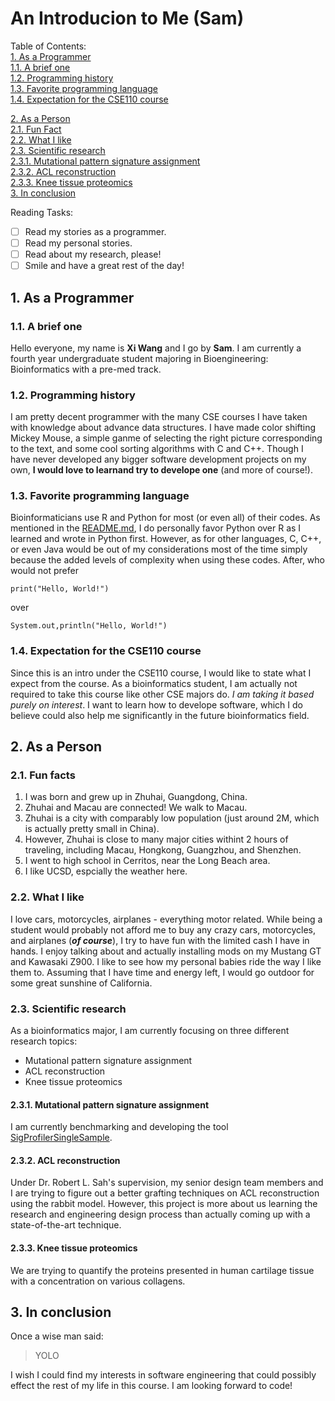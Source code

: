# An Introducion to Me (Sam)
Table of Contents:  
[1. As a Programmer](https://github.com/xiw020-Sam/CSE110_Lab0/blob/VSCodeUI/index.md#1-as-a-programmer)  
[1.1. A brief one](https://github.com/xiw020-Sam/CSE110_Lab0/blob/VSCodeUI/index.md#11-a-brief-one)  
[1.2. Programming history](https://github.com/xiw020-Sam/CSE110_Lab0/blob/VSCodeUI/index.md#12-programming-history)  
[1.3. Favorite programming language](https://github.com/xiw020-Sam/CSE110_Lab0/blob/VSCodeUI/index.md#13-favorite-programming-language)  
[1.4. Expectation for the CSE110 course](https://github.com/xiw020-Sam/CSE110_Lab0/blob/VSCodeUI/index.md#14-expectation-for-the-cse110-course)  

[2. As a Person](https://github.com/xiw020-Sam/CSE110_Lab0/blob/VSCodeUI/index.md#2-as-a-person)  
[2.1. Fun Fact](https://github.com/xiw020-Sam/CSE110_Lab0/blob/VSCodeUI/index.md#21-fun-facts)  
[2.2. What I like](https://github.com/xiw020-Sam/CSE110_Lab0/blob/VSCodeUI/index.md#22-what-i-like)  
[2.3. Scientific research](https://github.com/xiw020-Sam/CSE110_Lab0/blob/VSCodeUI/index.md#23-scientific-research)  
[2.3.1. Mutational pattern signature assignment](https://github.com/xiw020-Sam/CSE110_Lab0/blob/VSCodeUI/index.md#231-mutational-pattern-signature-assignment)  
[2.3.2. ACL reconstruction](https://github.com/xiw020-Sam/CSE110_Lab0/blob/VSCodeUI/index.md#232-acl-reconstruction)  
[2.3.3. Knee tissue proteomics](https://github.com/xiw020-Sam/CSE110_Lab0/blob/VSCodeUI/index.md#233-knee-tissue-proteomics)  
[3. In conclusion](https://github.com/xiw020-Sam/CSE110_Lab0/blob/VSCodeUI/index.md#3-in-conclusion)  

Reading Tasks:
- [ ] Read my stories as a programmer.
- [ ] Read my personal stories.
- [ ] Read about my research, please!
- [ ] Smile and have a great rest of the day!

## 1. As a Programmer
### 1.1. A brief one
Hello everyone, my name is **Xi Wang** and I go by **Sam**.
I am currently a fourth year undergraduate student majoring in Bioengineering: Bioinformatics with a pre-med track. 

### 1.2. Programming history
I am pretty decent programmer with the many CSE courses I have taken with knowledge about advance data structures.
I have made color shifting Mickey Mouse, a simple ganme of selecting the right picture corresponding to the text, and some cool sorting algorithms with C and C++. 
Though I have never developed any bigger software development projects on my own, **I would love to learnand try to develope one** (and more of course!). 

### 1.3. Favorite programming language
Bioinformaticians use R and Python for most (or even all) of their codes. As mentioned in the [README.md](README.md), I do personally favor Python over R as I learned and wrote in Python first. However, as for other languages, C, C++, or even Java would be out of my considerations most of the time simply because the added levels of complexity when using these codes. After, who would not prefer
```
print("Hello, World!")
```
over 
```
System.out,println("Hello, World!")
```

### 1.4. Expectation for the CSE110 course
Since this is an intro under the CSE110 course, I would like to state what I expect from the course. 
As a bioinformatics student, I am actually not required to take this course like other CSE majors do. *I am taking it based purely on interest*. I want to learn how to develope software, which I do believe could also help me significantly in the future bioinformatics field.


## 2. As a Person
### 2.1. Fun facts
1. I was born and grew up in Zhuhai, Guangdong, China.
2. Zhuhai and Macau are connected! We walk to Macau. 
3. Zhuhai is a city with comparably low population (just around 2M, which is actually pretty small in China).
4. However, Zhuhai is close to many major cities withint 2 hours of traveling, including Macau, Hongkong, Guangzhou, and Shenzhen.
5. I went to high school in Cerritos, near the Long Beach area. 
6. I like UCSD, espcially the weather here.

### 2.2. What I like
I love cars, motorcycles, airplanes - everything motor related. While being a student would probably not afford me to buy any crazy cars, motorcycles, and airplanes (***of course***), I try to have fun with the limited cash I have in hands. 
I enjoy talking about and actually installing mods on my Mustang GT and Kawasaki Z900. I like to see how my personal babies ride the way I like them to. 
Assuming that I have time and energy left, I would go outdoor for some great sunshine of California. 

### 2.3. Scientific research
As a bioinformatics major, I am currently focusing on three different 
research topics:
- Mutational pattern signature assignment
- ACL reconstruction
- Knee tissue proteomics 

#### 2.3.1. Mutational pattern signature assignment
I am currently benchmarking and developing the tool [SigProfilerSingleSample](https://github.com/AlexandrovLab/SigProfilerSingleSample).

#### 2.3.2. ACL reconstruction
Under Dr. Robert L. Sah's supervision, my senior design team members and I are trying to figure out a better grafting techniques on ACL reconstruction using the rabbit model. However, this project is more about us learning the research and engineering design process than actually coming up with a state-of-the-art technique.
#### 2.3.3. Knee tissue proteomics
We are trying to quantify the proteins presented in human cartilage tissue with a concentration on various collagens. 


## 3. In conclusion
Once a wise man said:
> YOLO

I wish I could find my interests in software engineering that could possibly effect the rest of my life in this course. I am looking forward to code!